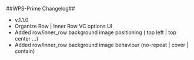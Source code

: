 ##WPS-Prime Changelog##

- v.1.1.0
- Organize Row | Inner Row VC options UI
- Added row/inner_row background image positioning ( top left | top center ...)
- Added row/inner_row background image behaviour (no-repeat | cover | contain)